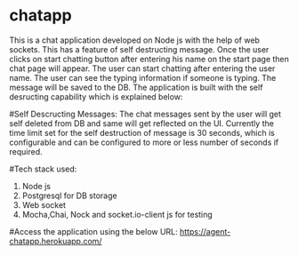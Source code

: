 # chatapp
This is a chat application developed on Node js with the help of web sockets.
This has a feature of self destructing message. 
Once the user clicks on start chatting button after entering his name on the start page then chat page will appear.
The user can start chatting after entering the user name.
The user can see the typing information if someone is typing.
The message will be saved to the DB.
The application is built with the self desructing capability which is explained below:

#Self Descructing Messages:
The chat messages sent by the user will get self deleted from DB and same will get reflected on the UI.
Currently the time limit set for the self destruction of message is 30 seconds, which is configurable and can be configured to more or less number of seconds if required.

#Tech stack used:
1) Node js 
2) Postgresql for DB storage
3) Web socket
4) Mocha,Chai, Nock and socket.io-client js for testing 

#Access the application using the below URL:
https://agent-chatapp.herokuapp.com/
